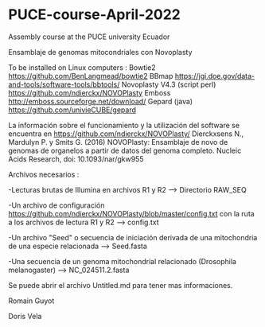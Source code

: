 # PUCE-course-April-2022
Assembly course at the PUCE university Ecuador

Ensamblaje de genomas mitocondriales con Novoplasty

To be installed on Linux computers : 
Bowtie2 https://github.com/BenLangmead/bowtie2 
BBmap https://jgi.doe.gov/data-and-tools/software-tools/bbtools/ 
Novoplasty V4.3 (script perl) https://github.com/ndierckx/NOVOPlasty 
Emboss http://emboss.sourceforge.net/download/ 
Gepard (java) https://github.com/univieCUBE/gepard

La información sobre el funcionamiento y la utilización del software se encuentra en https://github.com/ndierckx/NOVOPlasty/ Dierckxsens N., Mardulyn P. y Smits G. (2016) NOVOPlasty: Ensamblaje de novo de genomas de organelos a partir de datos del genoma completo. Nucleic Acids Research, doi: 10.1093/nar/gkw955

Archivos necesarios : 

-Lecturas brutas de Illumina en archivos R1 y R2 --> Directorio RAW_SEQ

-Un archivo de configuración https://github.com/ndierckx/NOVOPlasty/blob/master/config.txt con la ruta a los archivos de lectura R1 y R2 --> config.txt

-Un archivo "Seed" o secuencia de iniciación derivada de una mitochondria de una especie relacionada --> Seed.fasta 

-Una secuencia de un genoma mitochondrial relacionado (Drosophila melanogaster) --> NC_024511.2.fasta

Se puede abrir el archivo Untitled.md para tener mas informaciones.

Romain Guyot

Doris Vela
